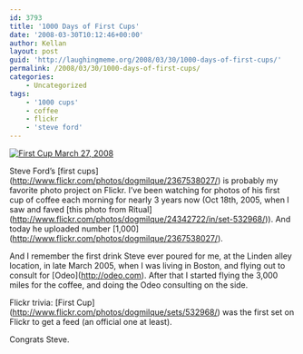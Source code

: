 ```yaml
---
id: 3793
title: '1000 Days of First Cups'
date: '2008-03-30T10:12:46+00:00'
author: Kellan
layout: post
guid: 'http://laughingmeme.org/2008/03/30/1000-days-of-first-cups/'
permalink: /2008/03/30/1000-days-of-first-cups/
categories:
    - Uncategorized
tags:
    - '1000 cups'
    - coffee
    - flickr
    - 'steve ford'
---
```


[![First Cup March 27, 2008](http://farm3.static.flickr.com/2019/2367538027_f4850110d3.jpg)](http://www.flickr.com/photos/dogmilque/2367538027/ "First Cup March 27, 2008 by dogmilque, on Flickr")

Steve Ford’s \[first cups\](http://www.flickr.com/photos/dogmilque/2367538027/) is probably my favorite photo project on Flickr. I’ve been watching for photos of his first cup of coffee each morning for nearly 3 years now (Oct 18th, 2005, when I saw and faved \[this photo from Ritual\](http://www.flickr.com/photos/dogmilque/24342722/in/set-532968/)). And today he uploaded number \[1,000\](http://www.flickr.com/photos/dogmilque/2367538027/).

And I remember the first drink Steve ever poured for me, at the Linden alley location, in late March 2005, when I was living in Boston, and flying out to consult for \[Odeo\](http://odeo.com). After that I started flying the 3,000 miles for the coffee, and doing the Odeo consulting on the side.

Flickr trivia: \[First Cup\](http://www.flickr.com/photos/dogmilque/sets/532968/) was the first set on Flickr to get a feed (an official one at least).

Congrats Steve.